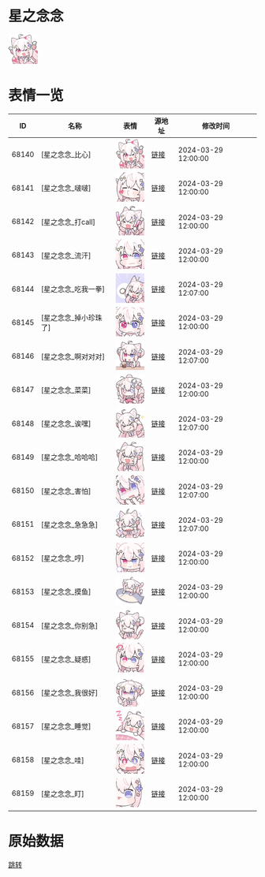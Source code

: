 # 星之念念

<img src="./cover.png" height="60" alt="cover" />

# 表情一览

|ID|名称|表情|源地址|修改时间|
|----|----|----|----|----|
|68140|[星之念念_比心]|<img src="./pic/068140_%5B星之念念_比心%5D.png" height="60" alt="比心"/>|[链接](https://i0.hdslb.com/bfs/garb/b012e1e088200e8adc53a865238609a6181de64d.png)|2024-03-29 12:00:00|
|68141|[星之念念_啵啵]|<img src="./pic/068141_%5B星之念念_啵啵%5D.png" height="60" alt="啵啵"/>|[链接](https://i0.hdslb.com/bfs/garb/968ebf620e400a9075afc80ef61750db83c2bc2b.png)|2024-03-29 12:00:00|
|68142|[星之念念_打call]|<img src="./pic/068142_%5B星之念念_打call%5D.png" height="60" alt="打call"/>|[链接](https://i0.hdslb.com/bfs/garb/42c4042af72e8dccf47ee970a20e2d944bfa302b.png)|2024-03-29 12:00:00|
|68143|[星之念念_流汗]|<img src="./pic/068143_%5B星之念念_流汗%5D.png" height="60" alt="流汗"/>|[链接](https://i0.hdslb.com/bfs/garb/c99de5af4094528c7892aa0e9454715e1663cb6c.png)|2024-03-29 12:00:00|
|68144|[星之念念_吃我一拳]|<img src="./pic/068144_%5B星之念念_吃我一拳%5D.png" height="60" alt="吃我一拳"/>|[链接](https://i0.hdslb.com/bfs/garb/2747dc51d1828080b90235df1fbcd1bbbeab217a.png)|2024-03-29 12:07:00|
|68145|[星之念念_掉小珍珠了]|<img src="./pic/068145_%5B星之念念_掉小珍珠了%5D.png" height="60" alt="掉小珍珠了"/>|[链接](https://i0.hdslb.com/bfs/garb/2d0414a279490ef32068766991da22f89ce1aede.png)|2024-03-29 12:00:00|
|68146|[星之念念_啊对对对]|<img src="./pic/068146_%5B星之念念_啊对对对%5D.png" height="60" alt="啊对对对"/>|[链接](https://i0.hdslb.com/bfs/garb/6bd6e8ef348c1637279a0d0509961a4af281113d.png)|2024-03-29 12:07:00|
|68147|[星之念念_菜菜]|<img src="./pic/068147_%5B星之念念_菜菜%5D.png" height="60" alt="菜菜"/>|[链接](https://i0.hdslb.com/bfs/garb/a091770b0a7bc6d2880dfd8c49988e3a713f4932.png)|2024-03-29 12:00:00|
|68148|[星之念念_诶嘿]|<img src="./pic/068148_%5B星之念念_诶嘿%5D.png" height="60" alt="诶嘿"/>|[链接](https://i0.hdslb.com/bfs/garb/3421c0d24b5c6d088f046c9e1a73015095f1a375.png)|2024-03-29 12:07:00|
|68149|[星之念念_哈哈哈]|<img src="./pic/068149_%5B星之念念_哈哈哈%5D.png" height="60" alt="哈哈哈"/>|[链接](https://i0.hdslb.com/bfs/garb/cd040c7b246a1026e9b7d0cfbb8aad5e186f8596.png)|2024-03-29 12:00:00|
|68150|[星之念念_害怕]|<img src="./pic/068150_%5B星之念念_害怕%5D.png" height="60" alt="害怕"/>|[链接](https://i0.hdslb.com/bfs/garb/186ee069f89c1a4cb94976b0fdc6121d79584f11.png)|2024-03-29 12:07:00|
|68151|[星之念念_急急急]|<img src="./pic/068151_%5B星之念念_急急急%5D.png" height="60" alt="急急急"/>|[链接](https://i0.hdslb.com/bfs/garb/1ad6c7b4dbcd041e7d1554cb36793027d111228c.png)|2024-03-29 12:07:00|
|68152|[星之念念_哼]|<img src="./pic/068152_%5B星之念念_哼%5D.png" height="60" alt="哼"/>|[链接](https://i0.hdslb.com/bfs/garb/eea228d80d2570ce9f7221a59a414d391531a2c8.png)|2024-03-29 12:00:00|
|68153|[星之念念_摸鱼]|<img src="./pic/068153_%5B星之念念_摸鱼%5D.png" height="60" alt="摸鱼"/>|[链接](https://i0.hdslb.com/bfs/garb/3ff3b29fab1a8305958fd02d4b2568990f5afce2.png)|2024-03-29 12:00:00|
|68154|[星之念念_你别急]|<img src="./pic/068154_%5B星之念念_你别急%5D.png" height="60" alt="你别急"/>|[链接](https://i0.hdslb.com/bfs/garb/3f559a4bd634cd0255bb65f4b24ea69d8c4d54b7.png)|2024-03-29 12:00:00|
|68155|[星之念念_疑惑]|<img src="./pic/068155_%5B星之念念_疑惑%5D.png" height="60" alt="疑惑"/>|[链接](https://i0.hdslb.com/bfs/garb/a89a5956cdd575b5717fe8dcafc1514d5db4e102.png)|2024-03-29 12:00:00|
|68156|[星之念念_我很好]|<img src="./pic/068156_%5B星之念念_我很好%5D.png" height="60" alt="我很好"/>|[链接](https://i0.hdslb.com/bfs/garb/97f1e84a3b48589ebb775c434df33d323abd69ef.png)|2024-03-29 12:00:00|
|68157|[星之念念_睡觉]|<img src="./pic/068157_%5B星之念念_睡觉%5D.png" height="60" alt="睡觉"/>|[链接](https://i0.hdslb.com/bfs/garb/d777721cafc40d4c7ff0378d015f490b2708e4c3.png)|2024-03-29 12:00:00|
|68158|[星之念念_哇]|<img src="./pic/068158_%5B星之念念_哇%5D.png" height="60" alt="哇"/>|[链接](https://i0.hdslb.com/bfs/garb/d1e4fd6dc50a4e536823e201387e66f02239b5e5.png)|2024-03-29 12:00:00|
|68159|[星之念念_盯]|<img src="./pic/068159_%5B星之念念_盯%5D.png" height="60" alt="盯"/>|[链接](https://i0.hdslb.com/bfs/garb/63c4d4968f882640ca26492a77980f9fcf1e55f0.png)|2024-03-29 12:00:00|

# 原始数据

[跳转](./raw.json)

